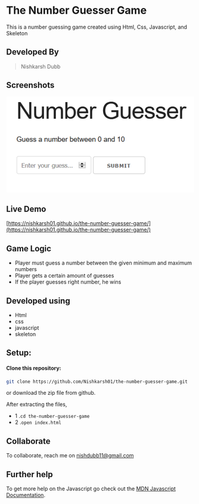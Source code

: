 # The Number Guesser Game
This is a number guessing game created using Html, Css, Javascript, and Skeleton

## Developed By
> Nishkarsh Dubb

## Screenshots
![App Screenshot](screenshots/1.png)

## Live Demo 
 [https://nishkarsh01.github.io/the-number-guesser-game/](https://nishkarsh01.github.io/the-number-guesser-game/)
 
 ## Game Logic

- Player must guess a number between the given minimum and maximum numbers
- Player gets a certain amount of guesses
- If the player guesses right number, he wins

## Developed using
* Html
* css
* javascript
* skeleton

## Setup:

#### Clone this repository:

```bash
git clone https://github.com/Nishkarsh01/the-number-guesser-game.git
```
or download the zip file from github.

After extracting the files, 

* 1  .``cd the-number-guesser-game`` 
* 2  .``open index.html``

## Collaborate
To collaborate, reach me on [nishdubb11@gmail.com]()

## Further help

To get more help on the Javascript go check out the [MDN Javascript Documentation](https://developer.mozilla.org/en-US/docs/Web/JavaScript).

